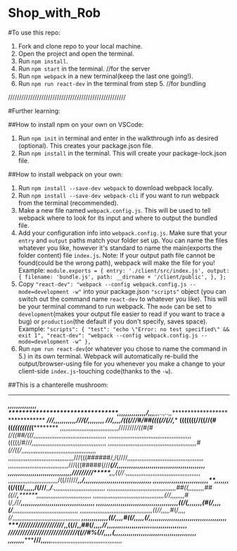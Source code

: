 # Shop_with_Rob

#To use this repo:

1. Fork and clone repo to your local machine.
2. Open the project and open the terminal.
3. Run `npm install`.
4. Run `npm start` in the terminal. //for the server
5. Run `npm webpack` in a new terminal(keep the last one going!).
7. Run `npm run react-dev` in the terminal from step 5. //for bundling

/////////////////////////////////////////////////////

#Further learning:

##How to install npm on your own on VSCode:
1. Run `npm init` in terminal and enter in the walkthrough info as desired (optional). This creates your package.json file.
2. Run `npm install` in the terminal. This will create your package-lock.json file.

##How to install webpack on your own:
1. Run `npm install --save-dev webpack` to download webpack locally.
2. Run `npm install --save-dev webpack-cli` if you want to run webpack from the terminal (recommended).
3. Make a new file named `webpack.config.js`. This will be used to tell webpack where to look for its input and where to output the bundled file.
4. Add your configuration info into `webpack.config.js`. Make sure that your `entry` and `output` paths match your folder set up. You can name the files whatever you like, however it's standard to name the main(exports the folder content) file `index.js`. Note: If your output path file cannot be found(could be the wrong path), webpack will make the file for you!
  Example:
  `module.exports = {
    entry: './client/src/index.js',
    output: {
      filename: 'bundle.js',
      path: __dirname + '/client/public',
    },
  };`
5. Copy `"react-dev": "webpack --config webpack.config.js --mode=development -w"` into your package.json `"scripts"` object (you can switch out the command name `react-dev` to whatever you like). This will be your terminal command to run webpack. The `mode` can be set to `development`(makes your output file easier to read if you want to trace a bug) or `production`(the default if you don't specify, saves space).
  Example:
  `"scripts": {
    "test": "echo \"Error: no test specified\" && exit 1",
    "react-dev": "webpack --config webpack.config.js --mode=development -w"
  },`
6. Run `npm run react-dev`(or whatever you chose to name the command in 5.) in its own terminal. Webpack will automatically re-build the output/browser-using file for you whenever you make a change to your client-side `index.js`-touching code(thanks to the `-w`).


##This is a chanterelle mushroom:
****************************************************************************************************
*********************************************,,,,,,,,,,,,,,*****************************************
********************************,,,,,,,,,,,,,,*/******,,,**,,,..,..,,*******************************
*****************************///*,,,,,,,,,,,///(/*************,,,*,*,,,,****************************
******************************///*,,,,****/(((//*/#/#*#((((//(//********,***************************
********************************(((((((//((//(#((*((((((((*(****************************************
,,,,,,,,,,,,,,,,,,,,,,,,,,,,,,,,,////////*/((#(#(/((##/((*/,,,,,,,,,,,,,,,,,,,,,,,,,,,,,,,,,,,,,,,,,
,,,,,,,,,,,,,,,,,,,,,,,,,,,,,,,,,,,,,,,,,,,,,,,(((((/#///*,,,,,,,,,,,,,,,,,,,,,,,,,,,,,,,,,,,,,,,,,,
,,,,,,,,,,,,,,,,,,,,,,,,,,,,,,,,,,,,,,,,,,,,,,,,,,#(//((/*,,,,,,,,,,,,,,,,,,,,,,,,,,,,,,,,,,,,,,,,,,
,,,,,,,,,,,,,,,,,,,,,,,,,,,,,,,,,,,,,///(((######/,/(////,,,,,,,,,,,,,,,,,,,,,,,,,,,,,,,,,,,,,,,,,,,
,,,,,,,,,,,,,,,,,,,,,,,,,,,,,,,,,,///(((#####(///****(//*,,,,,,,,,,,,,,,,,,,,,,,,,,,,,,,,,,,,,,,,,,,
,,,,,,,,,,,,,,,,,,,,,,,,,,,,,,,/////////*****,****,,((//*.,,,,,,,,,,,,,,,,,,,,,,,,,,,,,,,,,,,,,,,,,,
,,,,,,,,,,,,,,,,,,,,,,,,,,,,/((//////**********,,*/****************,,,,,,,,,,,,,,,,,,,,,,,,,,,,,,,,,
,,,,,,,,,,,,,,,,,,,,,,,,,,,**,,,,,,,*((/(((/,,,,,/(///******,,****/***.,,,,,,,,,,,,,,,,,,,,,,,,,,,,,
,,,,,,,,,,,,,,,,,,,,,,,,,,,,,,,,,,,,,,,##((,,,,,,,,,##((//**,********,,,,,,,,,,,,,,,,,,,,,,,,,,,,,,,
,,,,,,,,,,,,,,,,,,,,,,,,,,,,,,,,,,,,,,,,(//,,,,,,,,*#(/*,/*/*/**,,,,,,,,,,,,,,,,,,,,,,,,,,,,,,,,,,,,
,,,,,,,,,,,,,,,,,,,,,,,,,,,,,,,,,,,,,,,,((/(,,,,,,,(#(/,,,,(/**,,,,,,,,,,,,,,,,,,,,,,,,,,,,,,,,,,,,,
,,,,,,,,,,,,,,,,,,,,,,,,,,,,,,,,,,,,,,,,,((//,,,,,*#(/*,,,,(/*,,,,,,,,,,,,,,,,,,,,,,,,,,,,,,,,,,,,,,
*****************************,,,,,,,,,,,,,((/*,,,,#((/,,,,,(/*,,,,,,,,,,,,,,,,,,,,,,,,,,,,,,,,,,,,,,
****//////////////////*/*****************,,((//,,##(/*,,,,//*,,,,,,,,,,,,,,,,,,,,,,,,,,,,,,,,,,,,,,,
***********/////////////////////////////****((/*/#%(//,,,,(*,,,,,,,,,,,,,,,,,,,,,,,,,,,,,,,,,,,,,,,,
,,,,,,,,************************************///******,,,,,**,,,,,,,,,,,,,,,,,,,,,,,,,,,,,,,,,,,,,,,,
